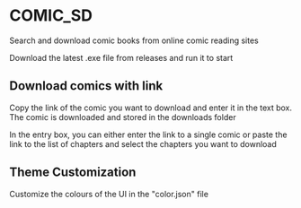 # COMIC_SD
Search and download comic books from online comic reading sites

Download the latest .exe file from releases and run it to start

## Download comics with link
Copy the link of the comic you want to download and enter it in the text box. The comic is downloaded and stored in the downloads folder

In the entry box, you can either enter the link to a single comic or paste the link to the list of chapters and select the chapters you want to download

## Theme Customization
Customize the colours of the UI in the "color.json" file